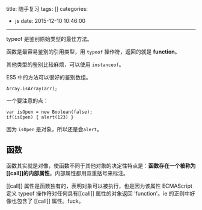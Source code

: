 title: 随手复习
tags: []
categories:
  - js
date: 2015-12-10 10:46:00
---
typeof 是鉴别原始类型的最佳方法。

函数是最容易鉴别的引用类型，用 `typeof` 操作符，返回的就是 **function**。

其他类型的鉴别比较麻烦，可以使用 `instanceof`。

ES5 中的方法可以很好的鉴别数组。
```
Array.isArray(arr);
```

一个要注意的点：
```
var isOpen = new Boolean(false);
if(isOpen) { alert(123) }
```
因为 `isOpen` 是对象，所以还是会`alert`。

## 函数
函数其实就是对像，使函数不同于其他对象的决定性特点是：**函数存在一个被称为[[call]]的内部属性**。内部属性都用双重括号来标注。

[[call]] 属性是函数独有的，表明对象可以被执行，也是因为该属性 ECMAScript  定义 typeof 操作符对任何具有[[call]] 属性的对象返回 'function'。ie 的正则中好像也包含了 [[call]] 属性。fuck。

